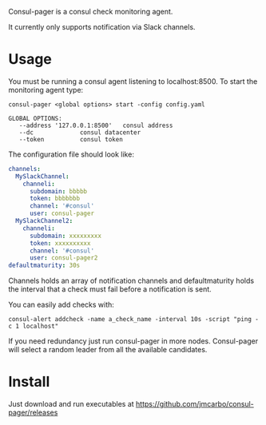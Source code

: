 Consul-pager is a consul check monitoring agent.

It currently only supports notification via Slack channels.

Usage
=====

You must be running a consul agent listening to localhost:8500. To start the monitoring agent type:

```shell
consul-pager <global options> start -config config.yaml

GLOBAL OPTIONS:
   --address '127.0.0.1:8500'	consul address
   --dc 			consul datacenter
   --token 			consul token
```

The configuration file should look like:

```yaml
channels:
  MySlackChannel:
    channeli:
      subdomain: bbbbb
      token: bbbbbbb
      channel: '#consul'
      user: consul-pager
  MySlackChannel2:
    channeli:
      subdomain: xxxxxxxxx
      token: xxxxxxxxxx
      channel: '#consul'
      user: consul-pager2
defaultmaturity: 30s
```

Channels holds an array of notification channels and defaultmaturity holds the interval that a check must fail before a notification is sent.

You can easily add checks with:

```shell
consul-alert addcheck -name a_check_name -interval 10s -script "ping -c 1 localhost"
```

If you need redundancy just run consul-pager in more nodes. Consul-pager will select a random leader from all the available candidates.

Install
=======

Just download and run executables at https://github.com/jmcarbo/consul-pager/releases

